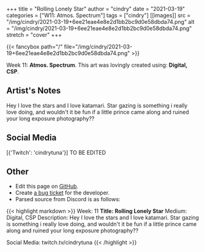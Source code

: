 +++
title =       "Rolling Lonely Star"
author =      "cindry"
date =        "2021-03-19"
categories =  ["W11: Atmos. Spectrum"]
tags =        ["cindry"]
[[images]]
                      src = "/img/cindry/2021-03-19+6ee21eae4e8e2d1bb2bc9d0e58dbda74.png"
                      alt = "/img/cindry/2021-03-19+6ee21eae4e8e2d1bb2bc9d0e58dbda74.png"
                      stretch = "cover"
+++


{{< fancybox path="/" file="/img/cindry/2021-03-19+6ee21eae4e8e2d1bb2bc9d0e58dbda74.png" >}}


Week 11: **Atmos. Spectrum**. This art was lovingly created using: **Digital, CSP**.

## Artist's Notes

Hey I love the stars and I love katamari. Star  gazing is something i really love doing, and wouldn't it be fun if a little prince came along and ruined your long exposure photography??

## Social Media

[{'Twitch': 'cindrytuna'}] TO BE EDITED

## Other

- Edit this page on [GitHub](https://github.com/teaminkling/web-refresh/edit/main/blog/content/blog/cindry-week-11-1d65.md).
- Create [a bug ticket](https://github.com/teaminkling/web-refresh/issues/new?assignees=&labels=bug&template=problem-report.md&title=) for the developer.
- Parsed source from Discord is as follows:

{{< highlight markdown >}}
Week: 11
**Title: Rolling Lonely Star**
Medium: Digital, CSP
Description: Hey I love the stars and I love katamari. Star  gazing is something i really love doing, and wouldn't it be fun if a little prince came along and ruined your long exposure photography??

Social Media: twitch.tv/cindrytuna
{{< /highlight >}}